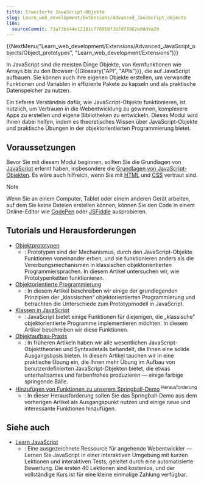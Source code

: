 ```yaml
---
title: Erweiterte JavaScript-Objekte
slug: Learn_web_development/Extensions/Advanced_JavaScript_objects
l10n:
  sourceCommit: 73a73bc44e12181c778910f3b7d73962e0dd9a29
---
```


{{NextMenu("Learn_web_development/Extensions/Advanced_JavaScript_objects/Object_prototypes", "Learn_web_development/Extensions")}}

In JavaScript sind die meisten Dinge Objekte, von Kernfunktionen wie Arrays bis zu den Browser-{{Glossary("API", "APIs")}}, die auf JavaScript aufbauen. Sie können auch Ihre eigenen Objekte erstellen, um verwandte Funktionen und Variablen in effiziente Pakete zu kapseln und als praktische Datenspeicher zu nutzen.

Ein tieferes Verständnis dafür, wie JavaScript-Objekte funktionieren, ist nützlich, um Vertrauen in die Webentwicklung zu gewinnen, komplexere Apps zu erstellen und eigene Bibliotheken zu entwickeln. Dieses Modul wird Ihnen dabei helfen, indem es theoretisches Wissen über JavaScript-Objekte und praktische Übungen in der objektorientierten Programmierung bietet.

## Voraussetzungen

Bevor Sie mit diesem Modul beginnen, sollten Sie die Grundlagen von [JavaScript](/de/docs/Learn_web_development/Core/Scripting) erlernt haben, insbesondere die [Grundlagen von JavaScript-Objekten](/de/docs/Learn_web_development/Core/Scripting/Object_basics). Es wäre auch hilfreich, wenn Sie mit [HTML](/de/docs/Learn_web_development/Core/Structuring_content) und [CSS](/de/docs/Learn_web_development/Core/Styling_basics) vertraut sind.

> [!NOTE]
> Wenn Sie an einem Computer, Tablet oder einem anderen Gerät arbeiten, auf dem Sie keine Dateien erstellen können, können Sie den Code in einem Online-Editor wie [CodePen](https://codepen.io/) oder [JSFiddle](https://jsfiddle.net/) ausprobieren.

## Tutorials und Herausforderungen

- [Objektprototypen](/de/docs/Learn_web_development/Extensions/Advanced_JavaScript_objects/Object_prototypes)
  - : Prototypen sind der Mechanismus, durch den JavaScript-Objekte Funktionen voneinander erben, und sie funktionieren anders als die Vererbungsmechanismen in klassischen objektorientierten Programmiersprachen. In diesem Artikel untersuchen wir, wie Prototypenketten funktionieren.
- [Objektorientierte Programmierung](/de/docs/Learn_web_development/Extensions/Advanced_JavaScript_objects/Object-oriented_programming)
  - : In diesem Artikel beschreiben wir einige der grundlegenden Prinzipien der „klassischen“ objektorientierten Programmierung und betrachten die Unterschiede zum Prototypmodell in JavaScript.
- [Klassen in JavaScript](/de/docs/Learn_web_development/Extensions/Advanced_JavaScript_objects/Classes_in_JavaScript)
  - : JavaScript bietet einige Funktionen für diejenigen, die „klassische“ objektorientierte Programme implementieren möchten. In diesem Artikel beschreiben wir diese Funktionen.
- [Objektaufbau-Praxis](/de/docs/Learn_web_development/Extensions/Advanced_JavaScript_objects/Object_building_practice)
  - : In früheren Artikeln haben wir alle wesentlichen JavaScript-Objekttheorien und Syntaxdetails behandelt, die Ihnen eine solide Ausgangsbasis bieten. In diesem Artikel tauchen wir in eine praktische Übung ein, die Ihnen mehr Übung im Aufbau von benutzerdefinierten JavaScript-Objekten bietet, die etwas unterhaltsames und farbenfrohes produzieren — einige farbige springende Bälle.
- [Hinzufügen von Funktionen zu unserem Springball-Demo](/de/docs/Learn_web_development/Extensions/Advanced_JavaScript_objects/Adding_bouncing_balls_features) <sup>Herausforderung</sup>
  - : In dieser Herausforderung sollen Sie das Springball-Demo aus dem vorherigen Artikel als Ausgangspunkt nutzen und einige neue und interessante Funktionen hinzufügen.

## Siehe auch

- [Learn JavaScript](https://learnjavascript.online/)
  - : Eine ausgezeichnete Ressource für angehende Webentwickler — Lernen Sie JavaScript in einer interaktiven Umgebung mit kurzen Lektionen und interaktiven Tests, geleitet durch eine automatisierte Bewertung. Die ersten 40 Lektionen sind kostenlos, und der vollständige Kurs ist für eine kleine einmalige Zahlung verfügbar.
